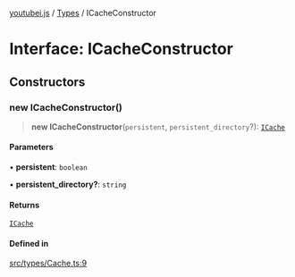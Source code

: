 [youtubei.js](../../../README.md) / [Types](../README.md) / ICacheConstructor

# Interface: ICacheConstructor

## Constructors

### new ICacheConstructor()

> **new ICacheConstructor**(`persistent`, `persistent_directory`?): [`ICache`](ICache.md)

#### Parameters

• **persistent**: `boolean`

• **persistent\_directory?**: `string`

#### Returns

[`ICache`](ICache.md)

#### Defined in

[src/types/Cache.ts:9](https://github.com/LuanRT/YouTube.js/blob/fc5571629eca037af7de03f4b903da6add1f300b/src/types/Cache.ts#L9)
